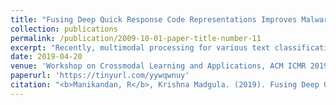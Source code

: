 ```yaml
---
title: "Fusing Deep Quick Response Code Representations Improves Malware Text Classification"
collection: publications
permalink: /publication/2009-10-01-paper-title-number-11
excerpt: "Recently, multimodal processing for various text classification tasks such as emotion recognition, sentiment analysis, author profiling etc. have gained traction due to its potential to improve performance by leveraging complementary sources of information such as texts, images and speech. In this line, we focus on multimodal malware text classification. However unlike traditional tasks such as emotions recognition and sentiment analysis generating complementary domain information is difficult in cyber security, leading to little focus of such a multimodal idea in context of malware classification. As such, in this work we propose to address this gap by improving malware text classification task by leveraging Quick Response (QR) codes generated from the same as complementary information. With superior capacity of Convolutional Neural Network's (CNN) to process images, we fuse the representations from CNN's for both text and image data in multiple ways, where we show that using complementary information from QR codes improves the performance of the task of malware text classification thereby achieving new state-of-the-art and creating the very first multimodal benchmark on malware text classification."
date: 2019-04-20
venue: 'Workshop on Crossmodal Learning and Applications, ACM ICMR 2019'
paperurl: 'https://tinyurl.com/yywqwnuy'
citation: "<b>Manikandan, R</b>, Krishna Madgula. (2019). Fusing Deep Quick Response Code Representations Improves Malware Text Classification. 1st Workshop on Crossmodal Learning and Applications, ACM International Conference on Multimedia Retrieval, 2019, Ottawa, Canada"
---
```

